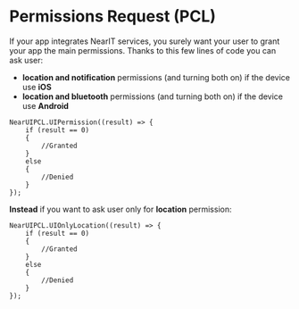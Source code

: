# Permissions Request (PCL)

If your app integrates NearIT services, you surely want your user to grant your app the main permissions.
Thanks to this few lines of code you can ask user:

- **location and notification** permissions (and turning both on) if the device use **iOS**
- **location and bluetooth** permissions (and turning both on) if the device use **Android**

```
NearUIPCL.UIPermission((result) => {
    if (result == 0)
    {
        //Granted
    }
    else
    {
        //Denied
    }
});
```

**Instead** if you want to ask user only for **location** permission:

```
NearUIPCL.UIOnlyLocation((result) => {
    if (result == 0)
    {
        //Granted
    }
    else
    {
        //Denied
    }
});
```
